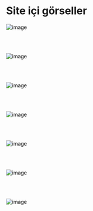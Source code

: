 # Site içi görseller

![image](https://user-images.githubusercontent.com/48651506/188691768-bd826b5c-dc3c-4e15-ac94-ea46b72c8534.png)

<br>
<br>

![image](https://user-images.githubusercontent.com/48651506/188690782-9dbe7292-a9fd-4ea0-b5ae-b18de16836e9.png)

<br>
<br>

![image](https://user-images.githubusercontent.com/48651506/188690966-0791fa12-b117-4016-80ed-043a3a2c01a5.png)

<br>
<br>

![image](https://user-images.githubusercontent.com/48651506/188691114-73c2cffd-449f-45bc-abcc-1c7ce0d8389e.png)

<br>
<br>

![image](https://user-images.githubusercontent.com/48651506/188691227-35ef9fed-1612-48b1-9290-b1fc9070a317.png)

<br>
<br>

![image](https://user-images.githubusercontent.com/48651506/188691337-afc430fd-d6e0-47ee-9349-4203634a326b.png)


<br>
<br>

![image](https://user-images.githubusercontent.com/48651506/188691557-600d187a-61e0-49ef-98df-a25d6c49d6ad.png)
